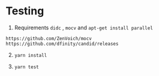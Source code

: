 # Testing

1) Requirements `didc` , `mocv` and `apt-get install parallel`
```
https://github.com/ZenVoich/mocv
https://github.com/dfinity/candid/releases
```

2) `yarn install`

3) `yarn test`